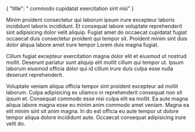 {
  "title": " commodo cupidatat exercitation sint nisi"
}

Minim proident consectetur qui laborum ipsum irure excepteur laboris incididunt laboris incididunt. Et consequat labore voluptate reprehenderit sint adipisicing dolor velit aliquip. Fugiat amet do occaecat cupidatat fugiat occaecat duis consectetur proident qui tempor sit. Proident minim sint duis dolor aliqua labore amet irure tempor Lorem duis magna fugiat.

Cillum fugiat excepteur exercitation magna dolor elit et eiusmod ut nostrud mollit. Deserunt pariatur sunt aliquip elit mollit cillum qui tempor ut. Ipsum laborum eiusmod officia dolor qui id cillum irure duis culpa esse nulla deserunt reprehenderit.

Voluptate veniam aliqua officia tempor sint proident excepteur ad mollit laborum. Culpa adipisicing ex ullamco in reprehenderit consequat non sit ipsum et. Consequat commodo esse nisi culpa elit ea mollit. Ea aute magna aliqua labore magna esse eu minim anim commodo amet veniam. Magna ea elit minim sint sit anim magna. In do est officia eu aute tempor ut dolore tempor aliqua dolore incididunt aute. Occaecat consequat adipisicing irure velit do.